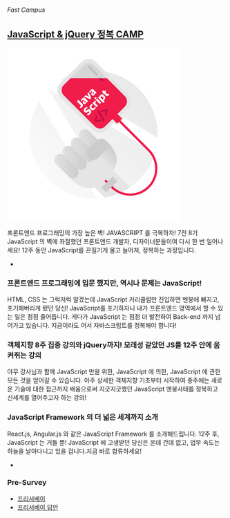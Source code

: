 ###### Fast Campus

## [JavaScript & jQuery 정복 CAMP](http://www.fastcampus.co.kr/dev_camp_jst/)

![JJ Camp](Assets/cover.jpg)

프론트엔드 프로그래밍의 가장 높은 벽! JAVASCRIPT 를 극복하자!
7전 8기 JavaScript 의 벽에 좌절했던 프론트엔드 개발자, 디자이너분들이여 다시 한 번 일어나세요!
12주 동안 JavaScript를 끈질기게 물고 늘어져, 정복하는 과정입니다.

-

### 프론트엔드 프로그래밍에 입문 했지만, 역시나 문제는 JavaScript!

HTML, CSS 는 그럭저럭 알겠는데 JavaScript 커리큘럼만 진입하면 멘붕에 빠지고, 포기해버리게 됐던 당신!
JavaScript를 포기하자니 내가 프론트엔드 영역에서 할 수 있는 일은 점점 줄어듭니다. 게다가 JavaScript 는 점점 더 발전하여 Back-end 까지 넘어가고 있습니다. 지금이라도 어서 자바스크립트를 정복해야 합니다!

### 객체지향 8주 집중 강의와 jQuery까지! 모래성 같았던 JS를 12주 안에 움켜쥐는 강의

야무 강사님과 함께 JavaScript 만을 위한, JavaScript 에 의한, JavaScript 에 관한 모든 것을 얻어갈 수 있습니다.
아주 상세한 객체지향 기초부터 시작하여 종주에는 새로운 기술에 대한 접근까지 배움으로써 지긋지긋했던 JavaScript 멘붕사태를 정복하고 신세계를 열어주고자 하는 강의!

### JavaScript Framework 의 더 넓은 세계까지 소개

React.js, Angular.js 와 같은 JavaScript Framework 를 소개해드립니다.
12주 후, JavaScript 는 거들 뿐! JavaScript 에 고생받던 당신은 온데 간데 없고, 업무 속도는 하늘을 날아다니고 있을 겁니다.지금 바로 합류하세요!

-

### Pre-Survey

- [프리서베이](http://goo.gl/forms/r6IpNiCrRxHM3bMA3)
- [프리서베이 답안](/)

<!-- https://docs.google.com/forms/d/1kEicXailNsuUaQHa193m3ypyXkIDHnv-_JccQ6Ta570/viewform?entry.1925704056=yamoo9&entry.1737300741=%EB%B9%84%EC%A3%BC%EC%96%BC+%EB%94%94%EC%9E%90%EC%9D%B8&entry.1737300741=HTML+%EB%A7%88%ED%81%AC%EC%97%85&entry.1737300741=CSS+%EC%8A%A4%ED%83%80%EC%9D%BC%EB%A7%81&entry.1737300741=DOM+%2B+Javascript+%EC%8A%A4%ED%81%AC%EB%A6%BD%ED%8C%85&entry.1737300741=jQuery+%EB%9D%BC%EC%9D%B4%EB%B8%8C%EB%9F%AC%EB%A6%AC+%2B+%ED%94%8C%EB%9F%AC%EA%B7%B8%EC%9D%B8+%ED%99%9C%EC%9A%A9&entry.1737300741=jQuery+%ED%94%8C%EB%9F%AC%EA%B7%B8%EC%9D%B8+%EA%B0%9C%EB%B0%9C+(%EC%BD%94%EB%93%9C+%EC%9E%AC%EC%82%AC%EC%9A%A9,+%EA%B0%9D%EC%B2%B4%EC%A7%80%ED%96%A5+%ED%94%84%EB%A1%9C%EA%B7%B8%EB%9E%98%EB%B0%8D)&entry.1737300741=WAI+%EC%A0%91%EA%B7%BC%EC%84%B1+%5B+WCAG+%26+KWCAG+2.x+%5D&entry.1737300741=WAI+%EC%A0%91%EA%B7%BC%EC%84%B1+%5B+WAI-ARIA+%5D&entry.887060399=IE+11&entry.2091940109=Atom&entry.2091940109=Bracket&entry.2091940109=Sublime+Text&entry.316606015=Javascript+%EC%BD%94%EC%96%B4+%EA%B8%B0%EC%B4%88+(%EB%B3%80%EC%88%98,+%ED%95%A8%EC%88%98,+%EC%97%B0%EC%82%B0%EC%9E%90,+%EC%A1%B0%EA%B1%B4,+%EB%B0%98%EB%B3%B5+%EA%B5%AC%EB%AC%B8,+%EC%A3%BC%EC%84%9D,+%EC%9E%90%EB%A3%8C%ED%98%95,+%EC%9D%B4%EB%B2%A4%ED%8A%B8+%EC%A0%9C%EC%96%B4,+String/Array+%EC%BD%94%EC%96%B4+%EB%9D%BC%EC%9D%B4%EB%B8%8C%EB%9F%AC%EB%A6%AC+%EB%93%B1%EB%93%B1)&entry.316606015=Javascript+%EC%BD%94%EC%96%B4+%EC%A4%91%EA%B8%89+(%EC%8A%A4%EC%BD%94%ED%94%84,+%ED%98%B8%EC%9D%B4%EC%8A%A4%ED%8A%B8,+%ED%81%B4%EB%A1%9C%EC%A0%80,+%EC%A4%91%EC%B2%A9,+%EC%BD%9C%EB%B0%B1,+%EC%9E%AC%EA%B7%80,+%ED%95%A8%EC%88%98+%EB%8B%A8%EC%9C%84+%ED%94%84%EB%A1%9C%EA%B7%B8%EB%9E%98%EB%B0%8D,+%EC%A0%95%EA%B7%9C%ED%91%9C%ED%98%84%EC%8B%9D+%EB%93%B1%EB%93%B1)&entry.316606015=Javascript+%EC%BD%94%EC%96%B4+%EA%B3%A0%EA%B8%89+(+%EA%B0%9D%EC%B2%B4+%EC%A7%80%ED%96%A5+%ED%94%84%EB%A1%9C%EA%B7%B8%EB%9E%98%EB%B0%8D,+%EC%B6%94%EC%83%81%ED%99%94,+%EC%83%81%EC%86%8D,+%EB%8B%A4%ED%98%95%EC%84%B1,+%ED%95%A9%EC%84%B1,++%EC%95%88%ED%8B%B0+%ED%8C%A8%ED%84%B4,+%EB%94%94%EC%9E%90%EC%9D%B8+%ED%8C%A8%ED%84%B4+%EB%93%B1%EB%93%B1)&entry.316606015=DOM+%EB%AC%B8%EC%84%9C%EA%B0%9D%EC%B2%B4%EB%AA%A8%EB%8D%B8+API+(%ED%83%90%EC%83%89,+%EC%83%9D%EC%84%B1,+%EC%82%BD%EC%9E%85/%EC%B6%94%EA%B0%80,+%EC%9D%B4%EB%8F%99,+%EB%B3%B5%EC%A0%9C,+%EC%A0%9C%EA%B1%B0,+%EC%A1%B0%EC%9E%91+%EB%93%B1%EB%93%B1)&entry.1081495671=jQuery%EB%A5%BC+%EC%82%AC%EC%9A%A9%ED%95%98%EC%97%AC+DOM+%EC%BB%A8%ED%8A%B8%EB%A1%A4+(%EC%83%9D%EC%84%B1/%EC%B6%94%EA%B0%80/%EC%82%BD%EC%9E%85/%EC%9D%B4%EB%8F%99/%EB%B3%B5%EC%A0%9C/%EC%A0%9C%EA%B1%B0/%EC%A1%B0%EC%9E%91+%EB%93%B1%EB%93%B1)&entry.1081495671=jQuery%EB%A5%BC+%EC%82%AC%EC%9A%A9%ED%95%98%EC%97%AC+%EC%9C%84%EC%B9%98/%ED%81%AC%EA%B8%B0+%EC%BB%A8%ED%8A%B8%EB%A1%A4+(%EC%9A%94%EC%86%8C/%EB%AC%B8%EC%84%9C/%ED%99%94%EB%A9%B4/%EC%9C%88%EB%8F%84%EC%9A%B0/%EB%A7%88%EC%9A%B0%EC%8A%A4+%EB%93%B1%EB%93%B1)&entry.1081495671=jQuery%EB%A5%BC+%ED%99%9C%EC%9A%A9%ED%95%9C+%EC%95%A0%EB%8B%88%EB%A9%94%EC%9D%B4%EC%85%98+%EC%BB%A8%ED%8A%B8%EB%A1%A4&entry.1081495671=jQuery+%EC%9D%B4%EB%B2%A4%ED%8A%B8+%ED%95%B8%EB%93%A4%EB%A7%81&entry.1081495671=jQuery+%ED%94%8C%EB%9F%AC%EA%B7%B8%EC%9D%B8+%EA%B0%9C%EB%B0%9C&entry.1983871300=var+ui-tab+%3D+document.getElementById('ui-tab');&entry.1983871300=var+3gangnangee+%3D+'one+punch';&entry.142629722=%3C!%5BCDATA%5B+%5D%5D%3E&entry.142629722=%3C!--+--%3E&entry.142629722=%23&entry.57479702=%EB%8B%B5%EC%9D%B4+%EC%97%86%EB%8B%A4.&entry.1236298651=10+%3C%3D+9&entry.1236298651=3+%3C+9+%7C%7C+10+%3C%3D+6&entry.1236298651=!!!%2B'0'&entry.1236298651='+'+%3D%3D+0&entry.1022466844=typeof+%5B+%5D++++++++++++++++++++++++++//+%EC%B6%9C%EB%A0%A5:+array&entry.1022466844=typeof+null++++++++++++++++++++++//+%EC%B6%9C%EB%A0%A5:+null&entry.201788304=.getElementById()&entry.1335785544=document.onclick+%3D+null;&entry.1490675594=arguments+%EA%B0%9D%EC%B2%B4%EB%8A%94+%ED%95%A8%EC%88%98+%EC%98%81%EC%97%AD+%EB%82%B4%EC%97%90%EC%84%9C%EB%A7%8C+%EC%82%AC%EC%9A%A9+%EA%B0%80%EB%8A%A5%ED%95%98%EB%8B%A4.&entry.1490675594=arguments+%EA%B0%9D%EC%B2%B4%EB%8A%94+%ED%95%A8%EC%88%98%EC%97%90+%EC%A0%84%EB%8B%AC%EB%90%9C+%EB%A7%A4%EA%B0%9C%EB%B3%80%EC%88%98(%EC%9D%B8%EC%9E%90)+%EC%A7%91%ED%95%A9%EC%9D%84+%EC%B0%B8%EC%A1%B0%ED%95%9C%EB%8B%A4.&entry.1668922241=%EC%B2%AB%EB%B2%88%EC%A7%B8+%EC%A0%84%EB%8B%AC+%EC%9D%B8%EC%9E%90%EB%A1%9C+null%EC%9D%84+%EC%A0%84%EB%8B%AC%ED%95%98%EB%A9%B4+%EC%8B%A4%ED%96%89+%EC%BB%A8%ED%85%8D%EC%8A%A4%ED%8A%B8%EB%8A%94+%EC%A0%84%EC%97%AD%EC%9D%B4+%EB%90%9C%EB%8B%A4.&entry.1668922241=%EC%8B%A4%ED%96%89+%EC%BB%A8%ED%85%8D%EC%8A%A4%ED%8A%B8(Excutable+Context)%EB%A5%BC+%EB%B3%80%EA%B2%BD+%ED%95%B4%EC%A4%80%EB%8B%A4.&entry.1668922241=%EC%A0%84%EB%8B%AC%EC%9D%B8%EC%9E%90%EB%8A%94+%EC%BD%A4%EB%A7%88(,)%EB%A1%9C+%EA%B5%AC%EB%B6%84%ED%95%98%EC%97%AC+%EC%B6%94%EA%B0%80%ED%95%9C%EB%8B%A4.&entry.419267247=%ED%81%B4%EB%A1%9C%EC%A0%80%EB%8A%94+%EB%8F%85%EB%A6%BD%EC%A0%81%EC%9D%B8+(%EC%9E%90%EC%9C%A0)+%EB%B3%80%EC%88%98%EB%A5%BC+%EA%B0%80%EB%A6%AC%ED%82%A4%EB%8A%94+%ED%95%A8%EC%88%98%EC%9D%B4%EB%8B%A4.+%0A%ED%81%B4%EB%A1%9C%EC%A0%80+%EC%95%88%EC%97%90+%EC%A0%95%EC%9D%98%EB%90%9C+%ED%95%A8%EC%88%98%EB%8A%94+%EB%A7%8C%EB%93%A4%EC%96%B4%EC%A7%84+%ED%99%98%EA%B2%BD%EC%9D%84+'%EA%B8%B0%EC%96%B5%ED%95%9C%EB%8B%A4'. -->
